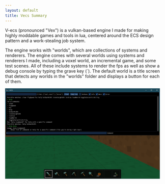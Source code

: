 ```yaml
---
layout: default
title: Vecs Summary
---
```

V-ecs (pronounced "Vex") is a vulkan-based engine I made for making highly moddable games and tools in lua, centered around the ECS design pattern and a work-stealing job system.

The engine works with "worlds", which are collections of systems and renderers. The engine comes with several worlds using systems and renderers I made, including a voxel world, an incremental game, and some test scenes. All of these include systems to render the fps as well as show a debug console by typing the grave key (\`). The default world is a title screen that detects any worlds in the "worlds" folder and displays a button for each of them.

![](/assets/vecs-assets/debug.png)
